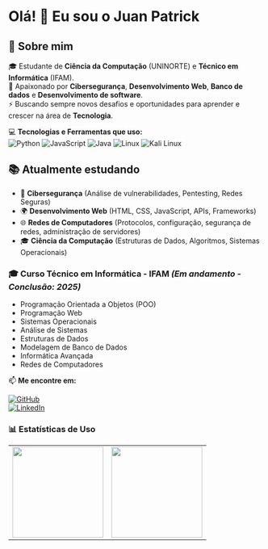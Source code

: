 # Olá! 👋 Eu sou o Juan Patrick

## 🚀 Sobre mim
🎓 Estudante de **Ciência da Computação** (UNINORTE) e **Técnico em Informática** (IFAM).<br>
🔐 Apaixonado por **Cibersegurança**, **Desenvolvimento Web**, **Banco de dados** e **Desenvolvimento de software**.<br>
⚡ Buscando sempre novos desafios e oportunidades para aprender e crescer na área de **Tecnologia**.

💻 **Tecnologias e Ferramentas que uso:**  
![Python](https://img.shields.io/badge/-Python-3776AB?style=flat-square&logo=Python&logoColor=white)
![JavaScript](https://img.shields.io/badge/-JavaScript-F7DF1E?style=flat-square&logo=JavaScript&logoColor=black)
![Java](https://img.shields.io/badge/-Java-007396?style=flat-square&logo=coffeescript&logoColor=white)
![Linux](https://img.shields.io/badge/-Linux-FCC624?style=flat-square&logo=Linux&logoColor=black)
![Kali Linux](https://img.shields.io/badge/-Kali%20Linux-557C94?style=flat-square&logo=kalilinux&logoColor=white)

## 📚 Atualmente estudando
- 🔐 **Cibersegurança** (Análise de vulnerabilidades, Pentesting, Redes Seguras)
- 🌍 **Desenvolvimento Web** (HTML, CSS, JavaScript, APIs, Frameworks)
- 🌐 **Redes de Computadores**  (Protocolos, configuração, segurança de redes, administração de servidores)
- 🎓 **Ciência da Computação** (Estruturas de Dados, Algoritmos, Sistemas Operacionais)
### 🎓 Curso Técnico em Informática - IFAM *(Em andamento - Conclusão: 2025)*  
- Programação Orientada a Objetos (POO)  
- Programação Web  
- Sistemas Operacionais  
- Análise de Sistemas  
- Estruturas de Dados  
- Modelagem de Banco de Dados  
- Informática Avançada  
- Redes de Computadores  


📫 **Me encontre em:**  

[![GitHub](https://img.shields.io/badge/-GitHub-181717?style=flat-square&logo=GitHub&logoColor=white)](https://github.com/Juanzev)  
[![LinkedIn](https://img.shields.io/badge/-LinkedIn-0077B5?style=flat-square&logo=LinkedIn&logoColor=white)](https://www.linkedin.com/in/juan-patrick-724075300/)

### 📊 Estatísticas de Uso
<div align="center">
  <table>
    <tr>
      <td>
        <img height="180em" src="https://github-readme-stats.vercel.app/api?username=Juanzev&show_icons=true&theme=tokyonight"/>
      </td>
      <td>
        <img height="180em" src="https://github-readme-stats.vercel.app/api/top-langs/?username=Juanzev&layout=compact&theme=tokyonight"/>
      </td>
    </tr>
  </table>
</div>



